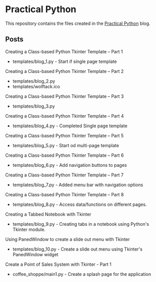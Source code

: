 # Practical Python

This repository contains the files created in the [Practical Python](https://practicalpythonnow.blogspot.com/) blog.

## Posts

Creating a Class-based Python Tkinter Template – Part 1
- templates/blog_1.py  - Start if single page template

Creating a Class-based Python Tkinter Template – Part 2
- templates/blog_2.py
- templates/wolftack.ico

Creating a Class-based Python Tkinter Template – Part 3
- templates/blog_3.py

Creating a Class-based Python Tkinter Template – Part 4
- templates/blog_4.py  - Completed Single page template

Creating a Class-based Python Tkinter Template – Part 5
- templates/blog_5.py  - Start od multi-page template

Creating a Class-based Python Tkinter Template – Part 6
- templates/blog_6.py  - Add navigation buttons to pages

Creating a Class-based Python Tkinter Template – Part 7
- templates/blog_7.py  - Added menu bar with navigation options

Creating a Class-based Python Tkinter Template – Part 8
- templates/blog_8.py  - Access data/functions on different pages.

Creating a Tabbed Notebook with Tkinter
- templates/blog_9.py  - Creating tabs in a notebook using Python's Tkinter module.

Using PanedWindow to create a slide out menu with Tkinter
- templates/blog_10.py  - Create a slide out menu using Tkinter's PanedWindow widget

Create a Point of Sales System with Tkinter - Part 1
- coffee_shoppe/main1.py  - Create a splash page for the application

